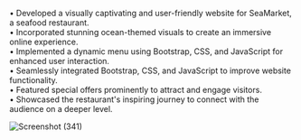 • Developed a visually captivating and user-friendly website for SeaMarket, a seafood restaurant.<br>
• Incorporated stunning ocean-themed visuals to create an immersive online experience.<br>
• Implemented a dynamic menu using Bootstrap, CSS, and JavaScript for enhanced user interaction.<br>
• Seamlessly integrated Bootstrap, CSS, and JavaScript to improve website functionality.<br>
• Featured special offers prominently to attract and engage visitors.<br>
• Showcased the restaurant's inspiring journey to connect with the audience on a deeper level.

![Screenshot (341)](https://github.com/YahiaSonbol/FirstClient1/assets/133225283/0ee4baa6-c930-4e31-ab41-d67c1b8562f3)
